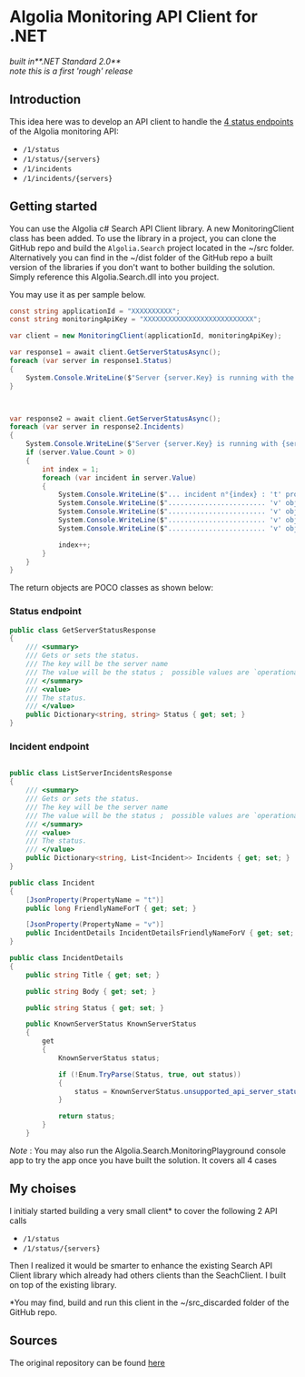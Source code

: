 # Algolia Monitoring API Client for .NET

_built in**.NET Standard 2.0**_  
_note this is a first 'rough'  release_

## Introduction

This idea here was to develop an API client to handle the [4 status endpoints](https://www.algolia.com/doc/rest-api/monitoring/) of the Algolia monitoring API:

- `/1/status`
- `/1/status/{servers}`
- `/1/incidents`
- `/1/incidents/{servers}`



## Getting started

You can use the Algolia c# Search API Client library.
A new MonitoringClient class has been added.
To use the library in a project, you can clone the GitHub repo and build the `Algolia.Search` project located in the ~/src folder.
Alternatively you can find in the ~/dist folder of the GitHub repo a built version of the libraries if you don't want to bother building the solution. Simply reference this Algolia.Search.dll  into you project.

You may use it as per sample below.


```csharp
const string applicationId = "XXXXXXXXXX";
const string monitoringApiKey = "XXXXXXXXXXXXXXXXXXXXXXXXXXX";

var client = new MonitoringClient(applicationId, monitoringApiKey);

var response1 = await client.GetServerStatusAsync();
foreach (var server in response1.Status)
{
    System.Console.WriteLine($"Server {server.Key} is running with the status {server.Value}");
}



var response2 = await client.GetServerStatusAsync();
foreach (var server in response2.Incidents)
{
    System.Console.WriteLine($"Server {server.Key} is running with {server.Value.Count } incident(s) ");
    if (server.Value.Count > 0)
    {
        int index = 1;
        foreach (var incident in server.Value)
        {
            System.Console.WriteLine($"... incident n°{index} : 't' property={incident.FriendlyNameForT}");
            System.Console.WriteLine($"........................ 'v' object property Title={incident.IncidentDetailsFriendlyNameForV.Title}");
            System.Console.WriteLine($"........................ 'v' object property Body={incident.IncidentDetailsFriendlyNameForV.Body}");
            System.Console.WriteLine($"........................ 'v' object property Status={incident.IncidentDetailsFriendlyNameForV.Status}");
            System.Console.WriteLine($"........................ 'v' object property Status(enum)={incident.IncidentDetailsFriendlyNameForV.KnownServerStatus}");

            index++;
        }
    }
}

```

The return objects are POCO classes as shown below:

### Status endpoint
```csharp
public class GetServerStatusResponse
{
    /// <summary>
    /// Gets or sets the status.
    /// The key will be the server name
    /// The value will be the status ;  possible values are `operational`, `degraded_performance`, `partial_outage`, `major_outage`
    /// </summary>
    /// <value>
    /// The status.
    /// </value>
    public Dictionary<string, string> Status { get; set; }
}
```

### Incident endpoint

```csharp

public class ListServerIncidentsResponse
{
    /// <summary>
    /// Gets or sets the status.
    /// The key will be the server name
    /// The value will be the status ;  possible values are `operational`, `degraded_performance`, `partial_outage`, `major_outage`
    /// </summary>
    /// <value>
    /// The status.
    /// </value>
    public Dictionary<string, List<Incident>> Incidents { get; set; }
}

public class Incident
{
    [JsonProperty(PropertyName = "t")]
    public long FriendlyNameForT { get; set; }

    [JsonProperty(PropertyName = "v")]
    public IncidentDetails IncidentDetailsFriendlyNameForV { get; set; }
}

public class IncidentDetails
{
    public string Title { get; set; }

    public string Body { get; set; }

    public string Status { get; set; }

    public KnownServerStatus KnownServerStatus
    {
        get
        {
            KnownServerStatus status;

            if (!Enum.TryParse(Status, true, out status))
            {
                status = KnownServerStatus.unsupported_api_server_status;
            }

            return status;
        }
    }
```

_Note_ : You may also run the Algolia.Search.MonitoringPlayground console app to try the app once you have built the solution. It covers all 4 cases

## My choises

I initialy started building a very small client* to cover the following 2 API calls
- `/1/status`
- `/1/status/{servers}`

Then I realized it would be smarter to enhance the existing Search API Client library which already had others clients than the SeachClient.
I built on top of the existing library.


*You may find, build and run this client in the ~/src_discarded folder of the GitHub repo.


## Sources
The original repository can be found [here](https://github.com/algolia/algoliasearch-client-csharp)